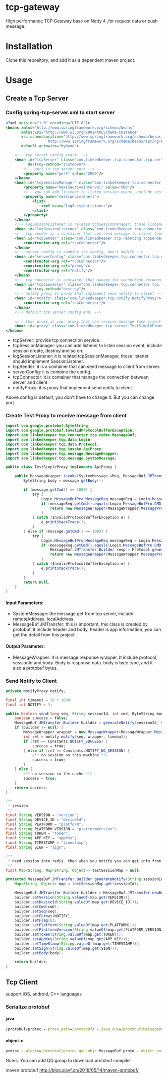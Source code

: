 # tcp-gateway
High performance TCP Gateway base on Netty 4 ,for request data or push message.

# Installation
Clone this repository, and add it as a dependent maven project.

# Usage
## Create a Tcp Server
### Config spring-tcp-server.xml to start server
```xml 
<?xml version="1.0" encoding="UTF-8"?>
<beans xmlns="http://www.springframework.org/schema/beans"
       xmlns:xsi="http://www.w3.org/2001/XMLSchema-instance"
       xsi:schemaLocation="http://www.springframework.org/schema/beans
	               http://www.springframework.org/schema/beans/spring-beans.xsd"
       default-autowire="byName">

    <!-- tcp server config start. -->
    <bean id="tcpServer" class="com.linkedkeeper.tcp.connector.tcp.server.TcpServer" init-method="init"
          destroy-method="shutdown">
        <!-- port is tcp server port -->
        <property name="port" value="2000"/>
    </bean>
    <bean id="tcpSessionManager" class="com.linkedkeeper.tcp.connector.tcp.TcpSessionManager">
        <property name="maxInactiveInterval" value="500"/>
        <!-- you can add listener to listen session event, include session create, destroy and so on. -->
        <property name="sessionListeners">
            <list>
                <ref bean="logSessionListener"/>
            </list>
        </property>
    </bean>
    <!-- logSessionListener is related tcpSessionManager, those listener should implements SessionListener -->
    <bean id="logSessionListener" class="com.linkedkeeper.tcp.connector.api.listener.LogSessionListener"/>
    <!-- tcp sender is a container that can send message to client from server -->
    <bean id="tcpSender" class="com.linkedkeeper.tcp.remoting.TcpSender">
        <constructor-arg ref="tcpConnector"/>
    </bean>
    <!-- server config is combine the config, don't modify -->
    <bean id="serverConfig" class="com.linkedkeeper.tcp.connector.tcp.config.ServerTransportConfig">
        <constructor-arg ref="tcpConnector"/>
        <constructor-arg ref="proxy"/>
        <constructor-arg ref="notify"/>
    </bean>
    <!-- tcp connector is container that manage the connection between server and client -->
    <bean id="tcpConnector" class="com.linkedkeeper.tcp.connector.tcp.TcpConnector" init-method="init"
          destroy-method="destroy"/>
    <!-- notify proxy is proxy that implement send notify to client -->
    <bean id="notify" class="com.linkedkeeper.tcp.notify.NotifyProxy">
        <constructor-arg ref="tcpConnector"/>
    </bean>
    <!-- default tcp server config end. -->
    
    <!-- this proxy is your proxy that can receive message from client -->
    <bean id="proxy" class="com.linkedkeeper.tcp.server.TestSimpleProxy"/>
</beans>
```
* tcpServer: provide tcp connection service.
* tcpSessionManager: you can add listener to listen session event, include session create, destroy and so on.
* logSessionListener: it is related tcpSessionManager, those listener should implement SessionListener.
* tcpSender: it is a container that can send message to client from server.
* serverConfig: it is combine the config.
* tcpConnector: it is container that manage the connection between server and client.
* notifyProxy: it is proxy that implement send notify to client.

Above config is default, you don't have to change it. But you can change port.
### Create Test Proxy to receive message from client
```java 
import com.google.protobuf.ByteString;
import com.google.protobuf.InvalidProtocolBufferException;
import com.linkedkeeper.tcp.connector.tcp.codec.MessageBuf;
import com.linkedkeeper.tcp.data.Login;
import com.linkedkeeper.tcp.data.Protocol;
import com.linkedkeeper.tcp.invoke.ApiProxy;
import com.linkedkeeper.tcp.message.MessageWrapper;
import com.linkedkeeper.tcp.message.SystemMessage;

public class TestSimpleProxy implements ApiProxy {

    public MessageWrapper invoke(SystemMessage sMsg, MessageBuf.JMTransfer message) {
        ByteString body = message.getBody();

        if (message.getCmd() == 1000) {
            try {
                Login.MessageBufPro.MessageReq messageReq = Login.MessageBufPro.MessageReq.parseFrom(body);
                if (messageReq.getCmd().equals(Login.MessageBufPro.CMD.CONNECT)) {
                    return new MessageWrapper(MessageWrapper.MessageProtocol.CONNECT, message.getToken(), null);
                }
            } catch (InvalidProtocolBufferException e) {
                e.printStackTrace();
            }
        } else if (message.getCmd() == 1002) {
            try {
                Login.MessageBufPro.MessageReq messageReq = Login.MessageBufPro.MessageReq.parseFrom(body);
                if (messageReq.getCmd().equals(Login.MessageBufPro.CMD.HEARTBEAT)) {
                    MessageBuf.JMTransfer.Builder resp = Protocol.generateHeartbeat();
                    return new MessageWrapper(MessageWrapper.MessageProtocol.HEART_BEAT, message.getToken(), resp);
                }
            } catch (InvalidProtocolBufferException e) {
                e.printStackTrace();
            }
        }
        return null;
    }
}
```
#### Input Parameters:
* SystemMessage: the message get from tcp server, include remoteAddress, localAddress.
* MessageBuf.JMTransfer: this is important, this class is created by protobuf, it include header and body, header is app information, you can get the detail from this project.
#### Output Parameter:
* MessageWrapper: it is message response wrapper. It include protocol, sessionId and body. Body is response data.
body is byte type, and it also a protobuf bytes.
### Send Notify to Client
```java 
private NotifyProxy notify;

final int timeout = 10 * 1000;
final int NOTIFY = 3;

public boolean send(long seq, String sessionId, int cmd, ByteString body) throws Exception {
    boolean success = false;
    MessageBuf.JMTransfer.Builder builder = generateNotify(sessionId, seq, cmd, body);
    if (builder != null) {
        MessageWrapper wrapper = new MessageWrapper(MessageWrapper.MessageProtocol.NOTIFY, sessionId, builder);
        int ret = notify.notify(seq, wrapper, timeout);
        if (ret == Constants.NOTIFY_SUCCESS) {
            success = true;
        } else if (ret == Constants.NOTIFY_NO_SESSION) {
            /** no session on this machine **/
            success = true;
        }
    } else {
        /** no session in the cache **/
        success = true;
    }
    return success;
}

/**
 * session
 */
final String VERSION = "version";
final String DEVICE_ID = "deviceId";
final String PLATFORM = "platform";
final String PLATFORM_VERSION = "platformVersion";
final String TOKEN = "token";
final String APP_KEY = "appKey";
final String TIMESTAMP = "timestamp";
final String SIGN = "sign";

/**
 * need session into redis, then when you notify you can get info from redis by session
 */
final Map<String, Map<String, Object>> testSessionMap = null;

protected MessageBuf.JMTransfer.Builder generateNotify(String sessionId, long seq, int cmd, ByteString body) throws Exception {
    Map<String, Object> map = testSessionMap.get(sessionId);

    MessageBuf.JMTransfer.Builder builder = MessageBuf.JMTransfer.newBuilder();
    builder.setVersion(String.valueOf(map.get(VERSION)));
    builder.setDeviceId(String.valueOf(map.get(DEVICE_ID)));
    builder.setCmd(cmd);
    builder.setSeq(seq);
    builder.setFormat(NOTIFY);
    builder.setFlag(0);
    builder.setPlatform(String.valueOf(map.get(PLATFORM)));
    builder.setPlatformVersion(String.valueOf(map.get(PLATFORM_VERSION)));
    builder.setToken(String.valueOf(map.get(TOKEN)));
    builder.setAppKey(String.valueOf(map.get(APP_KEY)));
    builder.setTimeStamp(String.valueOf(map.get(TIMESTAMP)));
    builder.setSign(String.valueOf(map.get(SIGN)));
    builder.setBody(body);

    return builder;
}
```
## Tcp Client 
support iOS, android, C++ languages 
### Serialize protobuf
#### java
```bat 
/protobuf/protoc --proto_path=/protobuf/ --java_out=/protobuf/MessageBuf.proto
```
#### object-c
```bat 
protoc --plugin=/protobuf/protoc-gen-objc MessageBuf.proto --object_out="/protobuf/"
```

Notes. You can add QQ group to download protobuf compiler

maven protobuf
http://blog.xiayf.cn/2018/05/14/maven-protobuf/